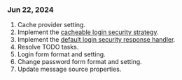 ### Jun 22, 2024
1. Cache provider setting.
2. Implement the [cacheable login security strategy](./src/main/java/org/example/springboot3oauth2security/CacheableLoginSecurityStrategy.java).
3. Implement the [default login security response handler](./src/main/java/org/example/springboot3oauth2security/DefaultLoginSecurityResponseHandler.java).
4. Resolve TODO tasks.
5. Login form format and setting.
6. Change password form format and setting.
7. Update message source properties.
